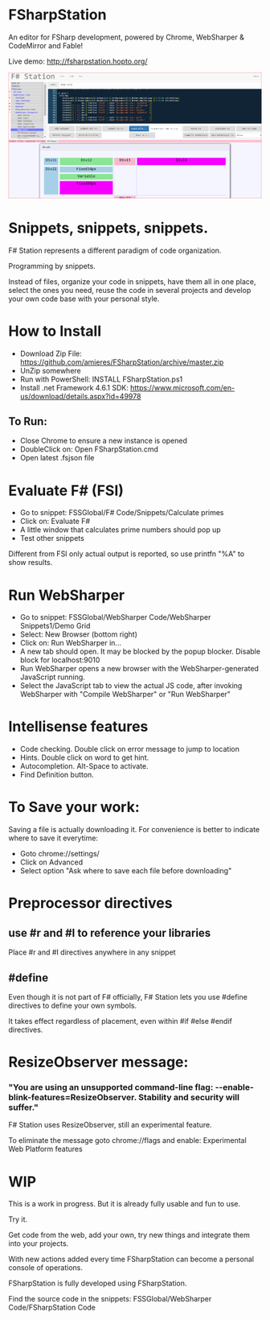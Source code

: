 # FSharpStation
An editor for FSharp development, powered by Chrome, WebSharper &amp; CodeMirror and Fable!

Live demo: http://fsharpstation.hopto.org/

![alt text](https://raw.githubusercontent.com/amieres/FSharpStation/master/FSharpStation.PNG)

# Snippets, snippets, snippets.
F# Station represents a different paradigm of code organization.

Programming by snippets. 

Instead of files, organize your code in snippets, have them all in one place, 
select the ones you need, reuse the code in several projects and develop your own code base with your personal style.

# How to Install

- Download Zip File: https://github.com/amieres/FSharpStation/archive/master.zip
- UnZip somewhere
- Run with PowerShell: INSTALL FSharpStation.ps1
- Install .net Framework 4.6.1 SDK:  https://www.microsoft.com/en-us/download/details.aspx?id=49978

## To Run:

- Close Chrome to ensure a new instance is opened
- DoubleClick on: Open FSharpStation.cmd
- Open latest .fsjson file

# Evaluate F# (FSI)

- Go to snippet: FSSGlobal/F# Code/Snippets/Calculate primes
- Click on: Evaluate F#
- A little window that calculates prime numbers should pop up
- Test other snippets

Different from FSI only actual output is reported, so use printfn "%A" to show results.

# Run WebSharper 
- Go to snippet: FSSGlobal/WebSharper Code/WebSharper Snippets1/Demo Grid
- Select: New Browser (bottom right)
- Click on: Run WebSharper in...
- A new tab should open. It may be blocked by the popup blocker. Disable block for localhost:9010
- Run WebSharper opens a new browser with the WebSharper-generated JavaScript running.
- Select the JavaScript tab to view the actual JS code, after invoking WebSharper with "Compile WebSharper" or "Run WebSharper"

# Intellisense features
- Code checking. Double click on error message to jump to location
- Hints. Double click on word to get hint.
- Autocompletion. Alt-Space to activate.
- Find Definition button.

# To Save your work:
Saving a file is actually downloading it. For convenience is better to indicate where to save it everytime:
- Goto chrome://settings/
- Click on Advanced
- Select option "Ask where to save each file before downloading" 

# Preprocessor directives

## use #r and #I to reference your libraries

Place #r and #I directives anywhere in any snippet 

## #define

Even though it is not part of F# officially, F# Station lets you use #define directives to  define your own symbols.

It takes effect regardless of placement, even within #if #else #endif directives.

# ResizeObserver message:

### "You are using an unsupported command-line flag: --enable-blink-features=ResizeObserver. Stability and security will suffer."

F# Station uses ResizeObserver, still an experimental feature. 

To eliminate the message goto chrome://flags and enable: Experimental Web Platform features

# WIP
This is a work in progress. But it is already fully usable and fun to use. 

Try it.

Get code from the web, add your own, try new things and integrate them into your projects.

With new actions added every time FSharpStation can become a personal console of operations.

FSharpStation is fully developed using FSharpStation. 

Find the source code in the snippets: FSSGlobal/WebSharper Code/FSharpStation Code

